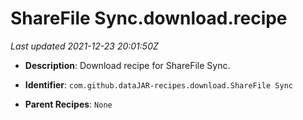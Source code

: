 # ShareFile Sync.download.recipe

_Last updated 2021-12-23 20:01:50Z_

- **Description**: Download recipe for ShareFile Sync.

- **Identifier**: `com.github.dataJAR-recipes.download.ShareFile Sync`

- **Parent Recipes**: `None`
